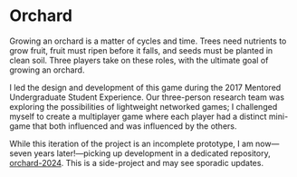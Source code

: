 # Orchard

Growing an orchard is a matter of cycles and time. Trees need nutrients to grow fruit, fruit must ripen before it falls, and seeds must be planted in clean soil. Three players take on these roles, with the ultimate goal of growing an orchard.

I led the design and development of this game during the 2017 Mentored Undergraduate Student Experience. Our three-person research team was exploring the possibilities of lightweight networked games; I challenged myself to create a multiplayer game where each player had a distinct mini-game that both influenced and was influenced by the others.

While this iteration of the project is an incomplete prototype, I am now—seven years later!—picking up development in a dedicated repository, [orchard-2024](https://github.com/robinfriedmr/orchard-2024). This is a side-project and may see sporadic updates.
